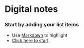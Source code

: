 # Digital notes


### Start by adding your list items

- Use [Markdown](https://guides.github.com/features/mastering-markdown/) to highlight
- [Click here to start](https://notes-623473.netlify.app)
